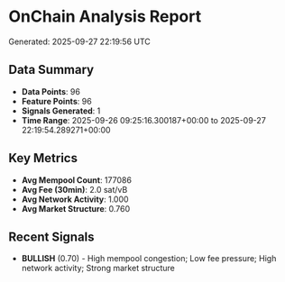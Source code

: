 # OnChain Analysis Report
Generated: 2025-09-27 22:19:56 UTC

## Data Summary
- **Data Points**: 96
- **Feature Points**: 96
- **Signals Generated**: 1
- **Time Range**: 2025-09-26 09:25:16.300187+00:00 to 2025-09-27 22:19:54.289271+00:00

## Key Metrics
- **Avg Mempool Count**: 177086
- **Avg Fee (30min)**: 2.0 sat/vB
- **Avg Network Activity**: 1.000
- **Avg Market Structure**: 0.760

## Recent Signals
- **BULLISH** (0.70) - High mempool congestion; Low fee pressure; High network activity; Strong market structure
